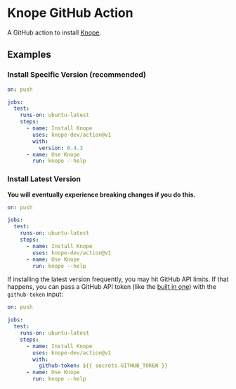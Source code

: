 # Knope GitHub Action

A GitHub action to install [Knope].

## Examples

### Install Specific Version (recommended)

```yaml
on: push

jobs:
  test:
    runs-on: ubuntu-latest
    steps:
      - name: Install Knope
        uses: knope-dev/action@v1
        with:
          version: 0.4.3
      - name: Use Knope
        run: knope --help
```

### Install Latest Version

**You will eventually experience breaking changes if you do this.**

```yaml
on: push

jobs:
  test:
    runs-on: ubuntu-latest
    steps:
      - name: Install Knope
        uses: knope-dev/action@v1
      - name: Use Knope
        run: knope --help
```

If installing the latest version frequently, you may hit GitHub API limits. If that happens, you can pass a GitHub API token (like the [built in one](https://docs.github.com/en/actions/security-guides/automatic-token-authentication)) with the `github-token` input:

```yaml
on: push

jobs:
  test:
    runs-on: ubuntu-latest
    steps:
      - name: Install Knope
        uses: knope-dev/action@v1
        with:
          github-token: ${{ secrets.GITHUB_TOKEN }}
      - name: Use Knope
        run: knope --help
```

[Knope]: https://knope-dev.github.io/knope/
